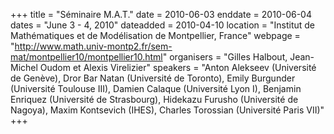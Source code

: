 +++
title = "Séminaire M.A.T."
date = 2010-06-03
enddate = 2010-06-04
dates = "June 3 - 4, 2010"
dateadded = 2010-04-10
location = "Institut de Mathématiques et de Modélisation de Montpellier, France"
webpage = "http://www.math.univ-montp2.fr/sem-mat/montpellier10/montpellier10.html"
organisers = "Gilles Halbout, Jean-Michel Oudom et Alexis Virelizier"
speakers = "Anton Alekseev (Université de Genève), Dror Bar Natan (Université de Toronto), Emily Burgunder (Université Toulouse III), Damien Calaque (Université Lyon I), Benjamin Enriquez (Université de Strasbourg), Hidekazu Furusho (Université de Nagoya), Maxim Kontsevich (IHES), Charles Torossian (Université Paris VII)"
+++
